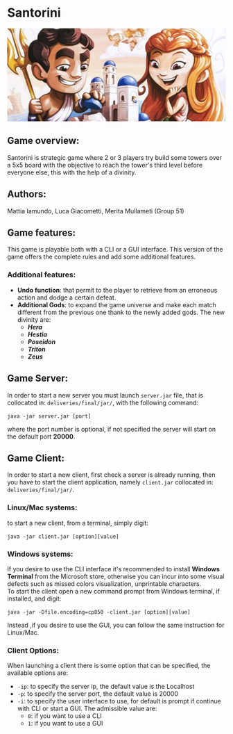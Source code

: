 #   Santorini
![](src/main/resources/SantoriniBanner.jpg)
## Game overview:
Santorini is strategic game where 2 or 3 players try build some towers over a 5x5 board 
with the objective to reach the tower's third level before everyone else, this with the help
of a divinity.

## Authors:
Mattia Iamundo, Luca Giacometti, Merita Mullameti   (Group 51)

##  Game features:
This game is playable both with a CLI or a GUI interface. This version of the game offers
the complete rules and add some additional features.

### Additional features:
-   **Undo function**: that permit to the player to retrieve from an erroneous action
    and dodge a certain defeat.
-   **Additional Gods**: to expand the game universe and make each match different from the 
    previous one thank to the newly added gods. The new divinity are:
    -   ***Hera***
    -   ***Hestia***
    -   ***Poseidon***
    -   ***Triton***
    -   ***Zeus***

## Game Server:
In order to start a new server you must launch  <code>server.jar</code> file, that is 
collocated in: <code>deliveries/final/jar/</code>, with the following command:

    java -jar server.jar [port]

where the port number is optional, if not specified the server will start on the 
default port **20000**.

## Game Client:
In order to start a new client, first check a server is already running, then you have to
start the client application, namely <code>client.jar</code> collocated in: <code>deliveries/final/jar/</code>.

### Linux/Mac systems:
to start a new client, from a terminal, simply digit:
    
    java -jar client.jar [option][value]

### Windows systems:
If you desire to use the CLI interface it's recommended to install **Windows Terminal** from 
the Microsoft store, otherwise you can incur into some visual defects such as missed colors
visualization, unprintable characters.  
To start the client open a new command prompt from Windows terminal, if installed, and digit:

    java -jar -Dfile.encoding=cp850 -client.jar [option][value]

Instead ,if you desire to use the GUI, you can follow the same instruction for Linux/Mac.

### Client Options:
When launching a client there is some option that can be specified, 
the available options are:  
-   <code>-ip</code>: to specify the server ip, the default value is the Localhost
-   <code>-p</code>: to specify the server port, the default value is 20000
-   <code>-i</code>: to specify the user interface to use, for default is prompt if continue with
    CLI or start a GUI. The admissible value are:
    -   <code>0</code>: if you want to use a CLI
    -   <code>1</code>: if you want to use a GUI
        
        
